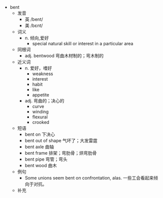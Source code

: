 - bent
  - 发音
    - 英 /bent/
    - 美 /bɛnt/
  - 词义
    - n. 倾向,爱好
      - special natural skill or interest in a particular area
  - 同根词
    - adj. bentwood 弯曲木材制的；弯木制的
  - 近义词
    - n. 爱好，嗜好
      - weakness
      - interest
      - habit
      - like
      - appetite
    - adj. 弯曲的；决心的
      - curve
      - winding
      - flexural
      - crooked
  - 短语
    - bent on 下决心
    - bent out of shape 气坏了；大发雷霆
    - bent axle 曲轴
    - bent frame 排架；弯肋骨；烘弯肋骨
    - bent pipe 弯管；弯头
    - bent wood 曲木
  - 例句
    - Some unions seem bent on confrontation, alas. 一些工会看起来倾向于对抗。
  - 补充
